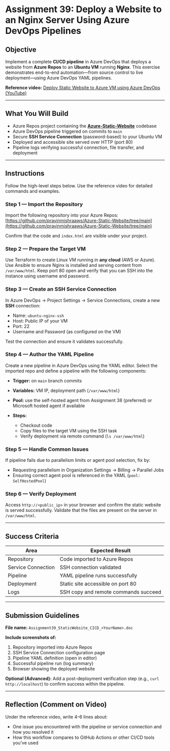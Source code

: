 # Assignment 39: **Deploy a Website to an Nginx Server Using Azure DevOps Pipelines**

## Objective

Implement a complete **CI/CD pipeline** in Azure DevOps that deploys a website from **Azure Repos** to an **Ubuntu VM** running **Nginx**.
This exercise demonstrates end-to-end automation—from source control to live deployment—using Azure DevOps YAML pipelines.

**Reference video:** [Deploy Static Website to Azure VM using Azure DevOps (YouTube)](https://youtu.be/0GjRkyqTcTs)

---

## What You Will Build

* Azure Repos project containing the **[Azure-Static-Website](https://github.com/pravinmishraaws/Azure-Static-Website)** codebase
* Azure DevOps pipeline triggered on commits to `main`
* Secure **SSH Service Connection** (password-based) to your Ubuntu VM
* Deployed and accessible site served over HTTP (port 80)
* Pipeline logs verifying successful connection, file transfer, and deployment

---

## Instructions

Follow the high-level steps below. Use the reference video for detailed commands and examples.

### Step 1 — Import the Repository

Import the following repository into your Azure Repos:
[https://github.com/pravinmishraaws/Azure-Static-Website/tree/main](https://github.com/pravinmishraaws/Azure-Static-Website/tree/main)

Confirm that the code and `index.html` are visible under your project.

### Step 2 — Prepare the Target VM

Use Terraform to create Linux VM running in **any cloud** (AWS or Azure).
Use Ansible to ensure Nginx is installed and serving content from `/var/www/html`.
Keep port 80 open and verify that you can SSH into the instance using username and password.

### Step 3 — Create an SSH Service Connection

In Azure DevOps → Project Settings → Service Connections, create a new **SSH** connection:

* Name: `ubuntu-nginx-ssh`
* Host: Public IP of your VM
* Port: 22
* Username and Password (as configured on the VM)

Test the connection and ensure it validates successfully.

### Step 4 — Author the YAML Pipeline

Create a new pipeline in Azure DevOps using the YAML editor.
Select the imported repo and define a pipeline with the following components:

* **Trigger:** on `main` branch commits
* **Variables:** VM IP, deployment path (`/var/www/html`)
* **Pool:** use the self-hosted agent from Assignment 38 (preferred) or Microsoft hosted agent if available
* **Steps:**

  * Checkout code
  * Copy files to the target VM using the SSH task
  * Verify deployment via remote command (`ls /var/www/html`)

### Step 5 — Handle Common Issues

If pipeline fails due to parallelism limits or agent pool selection, fix by:

* Requesting parallelism in Organization Settings → Billing → Parallel Jobs
* Ensuring correct agent pool is referenced in the YAML (`pool: SelfHostedPool`)

### Step 6 — Verify Deployment

Access `http://<public_ip>` in your browser and confirm the static website is served successfully.
Validate that the files are present on the server in `/var/www/html`.

---

## Success Criteria

| Area               | Expected Result                      |
| ------------------ | ------------------------------------ |
| Repository         | Code imported to Azure Repos         |
| Service Connection | SSH connection validated             |
| Pipeline           | YAML pipeline runs successfully      |
| Deployment         | Static site accessible on port 80    |
| Logs               | SSH copy and remote commands succeed |

---

## Submission Guidelines

**File name:**
`Assignment39_StaticWebsite_CICD_<YourName>.doc`

**Include screenshots of:**

1. Repository imported into Azure Repos
2. SSH Service Connection configuration page
3. Pipeline YAML definition (open in editor)
4. Successful pipeline run (log summary)
5. Browser showing the deployed website

**Optional (Advanced):**
Add a post-deployment verification step (e.g., `curl http://localhost`) to confirm success within the pipeline.

---

## Reflection (Comment on Video)

Under the reference video, write 4–6 lines about:

* One issue you encountered with the pipeline or service connection and how you resolved it
* How this workflow compares to GitHub Actions or other CI/CD tools you’ve used
